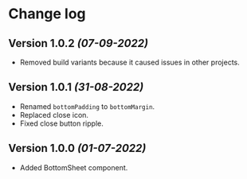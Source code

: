 # Change log

Version 1.0.2 *(07-09-2022)*
----------------------------
* Removed build variants because it caused issues in other projects.

Version 1.0.1 *(31-08-2022)*
----------------------------
* Renamed `bottomPadding` to `bottomMargin`.
* Replaced close icon.
* Fixed close button ripple.

Version 1.0.0 *(01-07-2022)*
----------------------------
* Added BottomSheet component.